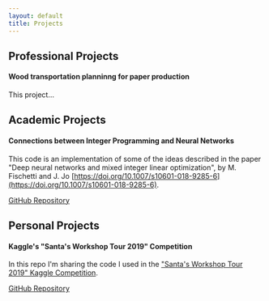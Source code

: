 ```yaml
---
layout: default
title: Projects
---
```


## Professional Projects

#### Wood transportation planninng for paper production

This project...


## Academic Projects

#### Connections between Integer Programming and Neural Networks

This code is an implementation of some of the ideas described in the paper "Deep neural networks and mixed integer linear optimization", by M. Fischetti and J. Jo [https://doi.org/10.1007/s10601-018-9285-6](https://doi.org/10.1007/s10601-018-9285-6).

[GitHub Repository](https://github.com/ekozyreff/fischetti_jo_2018)


## Personal Projects

#### Kaggle's "Santa's Workshop Tour 2019" Competition

In this repo I'm sharing the code I used in the ["Santa's Workshop Tour 2019" Kaggle Competition](https://www.kaggle.com/c/santa-workshop-tour-2019/).

[GitHub Repository](https://github.com/ekozyreff/kaggle_santa_2019)
